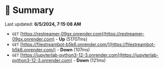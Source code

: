 # 📖 Summary
Last updated: **6/5/2024, 7:15:08 AM**

- `GET` [https://restreamer-09gx.onrender.com](https://restreamer-09gx.onrender.com) - **Up** (51707ms)
- `GET` [https://filestreambot-b5k6.onrender.com/](https://filestreambot-b5k6.onrender.com/) - **Down** (107ms)
- `GET` [https://jupyterlab-python3-12-3.onrender.com](https://jupyterlab-python3-12-3.onrender.com) - **Down** (121ms)
